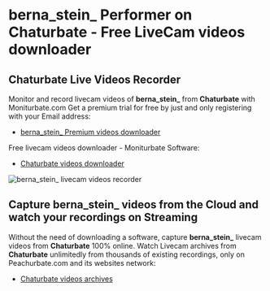 # berna_stein_ Performer on Chaturbate - Free LiveCam videos downloader

## Chaturbate Live Videos Recorder

Monitor and record livecam videos of **berna_stein_** from **Chaturbate** with Moniturbate.com
Get a premium trial for free by just and only registering with your Email address:
* [berna_stein_ Premium videos downloader](https://moniturbate.com/request-demo-licence-key.html)

Free livecam videos downloader - Moniturbate Software:
* [Chaturbate videos downloader](https://moniturbate.com/moniturbate-download-software.html)

![berna_stein_ livecam videos recorder](https://peachurnet.com/templates/moniturbate-software.png)


## Capture berna_stein_ videos from the Cloud and watch your recordings on Streaming

Without the need of downloading a software, capture **berna_stein_** livecam videos from **Chaturbate** 100% online.
Watch Livecam archives from **Chaturbate** unlimitedly from thousands of existing recordings, only on Peachurbate.com and its websites network:
* [Chaturbate videos archives](https://peachurnet.com/)